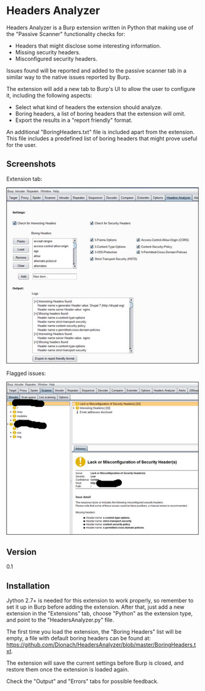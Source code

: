 Headers Analyzer
================

Headers Analyzer is a Burp extension written in Python that making use of the "Passive Scanner" functionality checks for:

  - Headers that might disclose some interesting information. 
  - Missing security headers.
  - Misconfigured security headers.

Issues found will be reported and added to the passive scanner tab in a similar way to the native issues reported by Burp.

The extension will add a new tab to Burp's UI to allow the user to configure it, including the following aspects:

  - Select what kind of headers the extension should analyze.
  - Boring headers, a list of boring headers that the extension will omit.
  - Export the results in a "report friendly" format.

An additional "BoringHeaders.txt" file is included apart from the extension. This file includes a predefined list of boring headers that might prove useful for the user. 

Screenshots
-----------
Extension tab:

![Alt text](/Screenshots/1.jpg?raw=true "Extension Tab")

Flagged issues:

![Alt text](/Screenshots/2.jpg?raw=true "Flagged Issues")


Version
-------

0.1


Installation
--------------

Jython 2.7+ is needed for this extension to work properly, so remember to set it up in Burp before adding the extension.
After that, just add a new extension in the "Extensions" tab, choose "Python" as the extension type, and point to the "HeadersAnalyzer.py" file.

The first time you load the extension, the "Boring Headers" list will be empty, a file with default boring headers can be found at:
https://github.com/Dionach/HeadersAnalyzer/blob/master/BoringHeaders.txt. 

The extension will save the current settings before Burp is closed, and restore them once the extension is loaded again.

Check the "Output" and "Errors" tabs for possible feedback.
